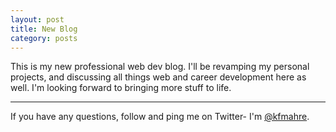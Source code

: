 ```yaml
---
layout: post
title: New Blog
category: posts
---
```


This is my new professional web dev blog. I'll be revamping my personal projects, and discussing all things web and career development here as well. I'm looking forward to bringing more stuff to life.

---

If you have any questions, follow and ping me on Twitter- I'm
[@kfmahre][twitter].

[jekyll]: https://github.com/mojombo/jekyll
[km]: http://kfmahre.github.io
[twitter]: https://twitter.com/kfmahre